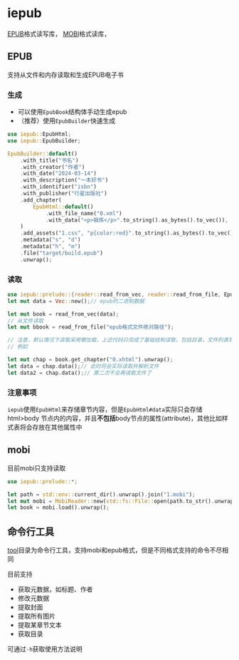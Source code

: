 # iepub

[EPUB](https://www.w3.org/TR/2023/REC-epub-33-20230525/)格式读写库，
[MOBI](https://wiki.mobileread.com/wiki/MOBI)格式读库，

## EPUB

支持从文件和内存读取和生成EPUB电子书

### 生成

- 可以使用`EpubBook`结构体手动生成epub
- （推荐）使用`EpubBuilder`快速生成

```rust
use iepub::EpubHtml;
use iepub::EpubBuilder;

EpubBuilder::default()
    .with_title("书名")
    .with_creator("作者")
    .with_date("2024-03-14")
    .with_description("一本好书")
    .with_identifier("isbn")
    .with_publisher("行星出版社")
    .add_chapter(
        EpubHtml::default()
            .with_file_name("0.xml")
            .with_data("<p>锻炼</p>".to_string().as_bytes().to_vec()),
    )
    .add_assets("1.css", "p{color:red}".to_string().as_bytes().to_vec())
    .metadata("s", "d")
    .metadata("h", "m")
    .file("target/build.epub")
    .unwrap();

```

### 读取

```rust
use iepub::prelude::{reader::read_from_vec, reader::read_from_file, EpubHtml};
let mut data = Vec::new();// epub的二进制数据

let mut book = read_from_vec(data);
// 从文件读取
let mut bbook = read_from_file("epub格式文件绝对路径");

// 注意，默认情况下读取采用懒加载，上述代码只完成了基础结构读取，包括目录，文件列表等等，具体某个章节或者资源的数据将会推迟到第一次调用`data()`方法时读取
// 例如

let mut chap = book.get_chapter("0.xhtml").unwrap();
let data = chap.data();// 此时将会实际读取并解析文件
let data2 = chap.data();// 第二次不会再读取文件了
```

### 注意事项

`iepub`使用`EpubHtml`来存储章节内容，但是`EpubHtml#data`实际只会存储 html>body 节点内的内容，并且**不包括**body节点的属性(attribute)，其他比如样式表将会存放在其他属性中


## mobi

目前mobi只支持读取

```rust
use iepub::prelude::*;

let path = std::env::current_dir().unwrap().join("1.mobi");
let mut mobi = MobiReader::new(std::fs::File::open(path.to_str().unwrap()).unwrap()).unwrap();
let book = mobi.load().unwrap();
```

## 命令行工具

[tool](https://github.com/inkroom/iepub/releases)目录为命令行工具，支持mobi和epub格式，但是不同格式支持的命令不尽相同

目前支持
- 获取元数据，如标题、作者
- 修改元数据
- 提取封面
- 提取所有图片
- 提取某章节文本
- 获取目录

可通过`-h`获取使用方法说明
